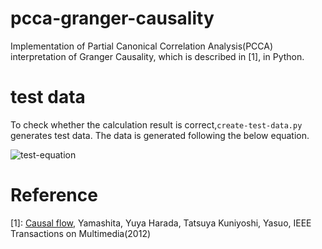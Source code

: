 # pcca-granger-causality
Implementation of Partial Canonical Correlation Analysis(PCCA) interpretation of Granger Causality, which is described in [1], in Python.

# test data
To check whether the calculation result is correct,`create-test-data.py` generates test data.
The data is generated following the below equation.

<img src="http://i.imgur.com/pTSqXAo.png" alt="test-equation"/>



<!--- 
```math
\begin{align*}
& \bm{X}_{t}=\bm{Y}_{t-1}+\epsilon_{x,t} \\
& \bm{Y}_{t}= \left(\begin{array}{ccc}
        0.3 & 0.3 & 0.3 \\
        0.3 & 0.3 & 0.3 \\
        0.3 & 0.3 & 0.3
    \end{array}\right)
    \bm{Y}_{t-1}+\epsilon_{y,x}\\
\end{align*}
```
--->
 

# Reference
[1]: [Causal flow](http://ieeexplore.ieee.org/document/6175964/), Yamashita, Yuya Harada, Tatsuya Kuniyoshi, Yasuo, IEEE Transactions on Multimedia(2012)